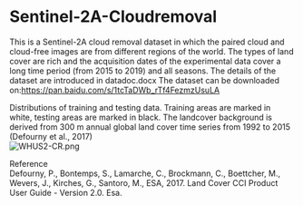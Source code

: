 # Sentinel-2A-Cloudremoval
This is a Sentinel-2A cloud removal dataset in which the paired cloud and cloud-free images are from different regions of the world. The types of land cover are rich and the acquisition dates of the experimental data cover a long time period (from 2015 to 2019) and all seasons.
The details of the dataset are introduced in datadoc.docx
The dataset can be downloaded on:https://pan.baidu.com/s/1tcTaDWb_rTf4FezmzUsuLA

Distributions of training and testing data. Training areas are marked in white, testing areas are marked in black. The landcover background is derived from 300 m annual global land cover time series from 1992 to 2015 (Defourny et al., 2017)  
![WHUS2-CR.png](https://i.loli.net/2020/12/23/XSh6YCA23fnMQiZ.png)  

Reference  
Defourny, P., Bontemps, S., Lamarche, C., Brockmann, C., Boettcher, M., Wevers, J., Kirches, G., Santoro, M., ESA, 2017. Land Cover CCI Product User Guide - Version 2.0. Esa.
